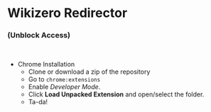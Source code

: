 # Wikizero Redirector
### (Unblock Access)
<br/>

* Chrome Installation
  * Clone or download a zip of the repository
  * Go to `chrome:extensions`
  * Enable *Developer Mode*.
  * Click **Load Unpacked Extension** and open/select the folder.
  * Ta-da!
  <br/><br/>
